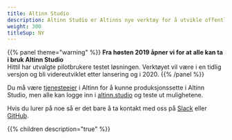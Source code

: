 ```yaml
---
title: Altinn Studio
description: Altinn Studio er Altinns nye verktøy for å utvikle offentlige digitale tjenester. Dette kan være alt fra helt enkle skjema til avanserte applikasjoner.  
weight: 300
titleSup: NY
---
```



{{% panel theme="warning" %}}
**Fra høsten 2019 åpner vi for at alle kan ta i bruk Altinn Studio**  
Hittil har utvalgte pilotbrukere testet løsningen. Verktøyet vil være i en tidlig versjon og bli videreutviklet etter lansering og i 2020.
{{% /panel %}}

Du må være [tjenesteeier](https://www.altinndigital.no/kom-i-gang/) i Altinn for å kunne produksjonssette i Altinn Studio,
men alle kan logge inn i [altinn.studio](https://altinn.studio) og teste ut mulighetene.

Hvis du lurer på noe så er det bare å ta kontakt med oss på [Slack](https://altinnstudio.slack.com)
eller [GitHub](https://github.com/Altinn/altinn-studio/issues/new/choose).


{{% children description="true" %}}

